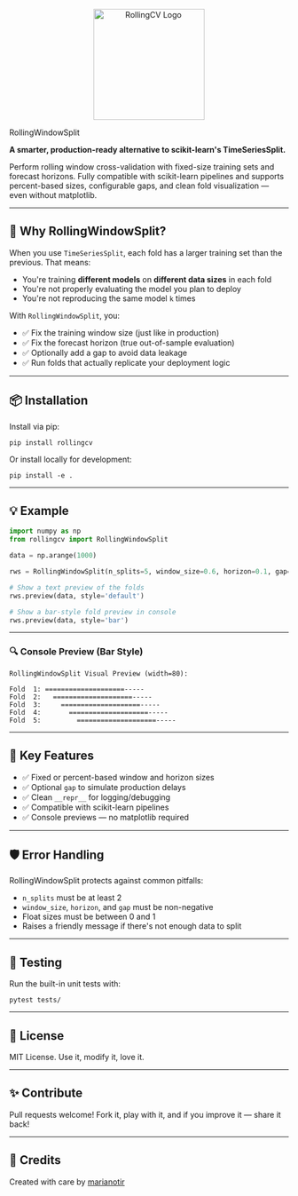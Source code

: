 <p align="center">
  <img src="assets/logo.png" alt="RollingCV Logo" width="200"/>
</p>

 RollingWindowSplit

**A smarter, production-ready alternative to scikit-learn's TimeSeriesSplit.**

Perform rolling window cross-validation with fixed-size training sets and forecast horizons. Fully compatible with scikit-learn pipelines and supports percent-based sizes, configurable gaps, and clean fold visualization — even without matplotlib.

---

## 🚀 Why RollingWindowSplit?

When you use `TimeSeriesSplit`, each fold has a larger training set than the previous. That means:

- You're training **different models** on **different data sizes** in each fold  
- You're not properly evaluating the model you plan to deploy  
- You're not reproducing the same model `k` times  

With `RollingWindowSplit`, you:

- ✅ Fix the training window size (just like in production)  
- ✅ Fix the forecast horizon (true out-of-sample evaluation)  
- ✅ Optionally add a gap to avoid data leakage  
- ✅ Run folds that actually replicate your deployment logic  

---

## 📦 Installation

Install via pip:

```
pip install rollingcv
```

Or install locally for development:

```
pip install -e .
```

---

## 💡 Example

```python
import numpy as np
from rollingcv import RollingWindowSplit

data = np.arange(1000)

rws = RollingWindowSplit(n_splits=5, window_size=0.6, horizon=0.1, gap=5)

# Show a text preview of the folds
rws.preview(data, style='default')

# Show a bar-style fold preview in console
rws.preview(data, style='bar')
```

---

### 🔍 Console Preview (Bar Style)

```
RollingWindowSplit Visual Preview (width=80):

Fold  1: ====================-----                    
Fold  2:   ====================-----                  
Fold  3:     ====================-----                
Fold  4:       ====================-----              
Fold  5:         ====================-----            
```

---

## 🧠 Key Features

- ✅ Fixed or percent-based window and horizon sizes  
- ✅ Optional `gap` to simulate production delays  
- ✅ Clean `__repr__` for logging/debugging  
- ✅ Compatible with scikit-learn pipelines  
- ✅ Console previews — no matplotlib required  

---

## 🛡️ Error Handling

RollingWindowSplit protects against common pitfalls:

- `n_splits` must be at least 2  
- `window_size`, `horizon`, and `gap` must be non-negative  
- Float sizes must be between 0 and 1  
- Raises a friendly message if there's not enough data to split  

---

## 🧪 Testing

Run the built-in unit tests with:

```
pytest tests/
```

---

## 📄 License

MIT License. Use it, modify it, love it.

---

## ✨ Contribute

Pull requests welcome! Fork it, play with it, and if you improve it — share it back!

---

## 🙌 Credits

Created with care by [marianotir](https://github.com/marianotir)